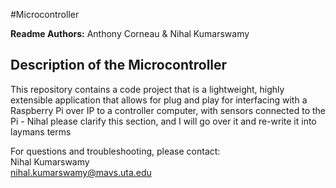 #Microcontroller

**Readme Authors:** Anthony Corneau & Nihal Kumarswamy   

## Description of the Microcontroller

This repository contains a code project that is a lightweight, highly extensible application that allows for plug 
and play for interfacing with a Raspberry Pi over IP to a controller computer, with sensors connected to the Pi - Nihal 
please clarify this section, and I will go over it and re-write it into laymans terms





For questions and troubleshooting, please contact:  
Nihal Kumarswamy  
nihal.kumarswamy@mavs.uta.edu  


